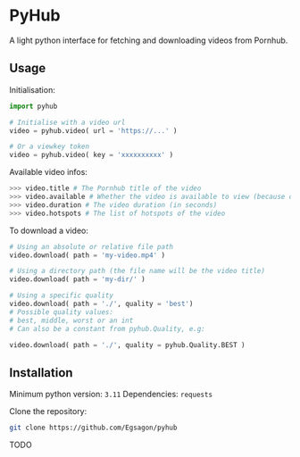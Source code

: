 # PyHub

A light python interface for fetching and downloading videos from Pornhub.

## Usage

Initialisation:
```python
import pyhub

# Initialise with a video url
video = pyhub.video( url = 'https://...' )

# Or a viewkey token
video = pyhub.video( key = 'xxxxxxxxxx' )
```

Available video infos:
```python
>>> video.title # The Pornhub title of the video
>>> video.available # Whether the video is available to view (because deleted or not disponible in country)
>>> video.duration # The video duration (in seconds)
>>> video.hotspots # The list of hotspots of the video
```

To download a video:
```python
# Using an absolute or relative file path 
video.download( path = 'my-video.mp4' )

# Using a directory path (the file name will be the video title)
video.download( path = 'my-dir/' )

# Using a specific quality
video.download( path = './', quality = 'best')
# Possible quality values:
# best, middle, worst or an int
# Can also be a constant from pyhub.Quality, e.g:

video.download( path = './', quality = pyhub.Quality.BEST )
```

## Installation

Minimum python version: `3.11`
Dependencies: `requests`

Clone the repository:
```sh
git clone https://github.com/Egsagon/pyhub
```
TODO

